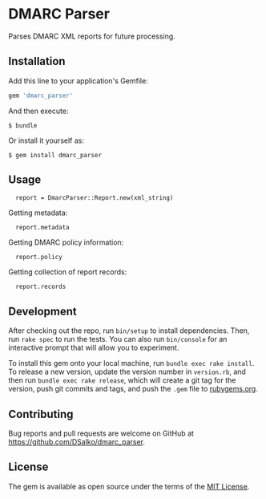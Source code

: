 # DMARC Parser

Parses DMARC XML reports for future processing.

## Installation

Add this line to your application's Gemfile:

```ruby
gem 'dmarc_parser'
```

And then execute:

    $ bundle

Or install it yourself as:

    $ gem install dmarc_parser

## Usage

```
  report = DmarcParser::Report.new(xml_string)
```

Getting metadata:

```
  report.metadata
```

Getting DMARC policy information:

```
  report.policy
```

Getting collection of report records:

```
  report.records
```

## Development

After checking out the repo, run `bin/setup` to install dependencies. Then, run `rake spec` to run the tests. You can also run `bin/console` for an interactive prompt that will allow you to experiment.

To install this gem onto your local machine, run `bundle exec rake install`. To release a new version, update the version number in `version.rb`, and then run `bundle exec rake release`, which will create a git tag for the version, push git commits and tags, and push the `.gem` file to [rubygems.org](https://rubygems.org).

## Contributing

Bug reports and pull requests are welcome on GitHub at https://github.com/DSalko/dmarc_parser.

## License

The gem is available as open source under the terms of the [MIT License](https://opensource.org/licenses/MIT).
